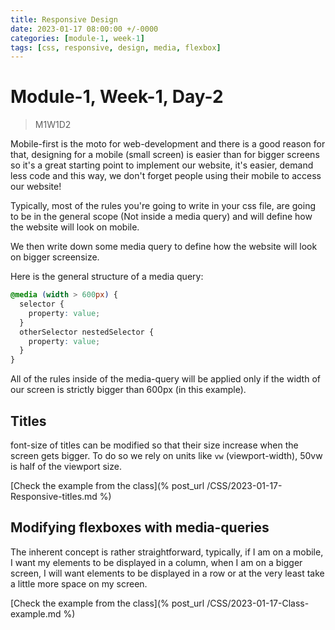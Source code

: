 ```yaml
---
title: Responsive Design
date: 2023-01-17 08:00:00 +/-0000
categories: [module-1, week-1]
tags: [css, responsive, design, media, flexbox]
---
```


# Module-1, Week-1, Day-2

>M1W1D2

Mobile-first is the moto for web-development and there is a good reason for that, designing for a mobile (small screen) is easier than for bigger screens so it's a great starting point to implement our website, it's easier, demand less code and this way, we don't forget people using their mobile to access our website!

Typically, most of the rules you're going to write in your css file, are going to be in the general scope (Not inside a media query) and will define how the website will look on mobile.

We then write down some media query to define how the website will look on bigger screensize.

Here is the general structure of a media query:

```css
@media (width > 600px) {
  selector {
    property: value;
  }
  otherSelector nestedSelector {
    property: value;
  }
}
```

All of the rules inside of the media-query will be applied only if the width of our screen is strictly bigger than 600px (in this example).

## Titles

font-size of titles can be modified so that their size increase when the screen gets bigger.
To do so we rely on units like `vw` (viewport-width), 50vw is half of the viewport size.

[Check the example from the class](% post_url /CSS/2023-01-17-Responsive-titles.md %)

## Modifying flexboxes with media-queries

The inherent concept is rather straightforward, typically, if I am on a mobile, I want my elements to be displayed in a column, when I am on a bigger screen, I will want elements to be displayed in a row or at the very least take a little more space on my screen.

[Check the example from the class](% post_url /CSS/2023-01-17-Class-example.md %)
